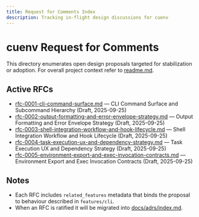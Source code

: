 ```yaml
---
title: Request for Comments Index
description: Tracking in-flight design discussions for cuenv
---
```


# cuenv Request for Comments

This directory enumerates open design proposals targeted for stabilization or adoption. For overall project context refer to [readme.md](../../readme.md:1).

## Active RFCs

- [rfc-0001-cli-command-surface.md](./rfc-0001-cli-command-surface.md:1) — CLI Command Surface and Subcommand Hierarchy (Draft, 2025-09-25)
- [rfc-0002-output-formatting-and-error-envelope-strategy.md](./rfc-0002-output-formatting-and-error-envelope-strategy.md:1) — Output Formatting and Error Envelope Strategy (Draft, 2025-09-25)
- [rfc-0003-shell-integration-workflow-and-hook-lifecycle.md](./rfc-0003-shell-integration-workflow-and-hook-lifecycle.md:1) — Shell Integration Workflow and Hook Lifecycle (Draft, 2025-09-25)
- [rfc-0004-task-execution-ux-and-dependency-strategy.md](./rfc-0004-task-execution-ux-and-dependency-strategy.md:1) — Task Execution UX and Dependency Strategy (Draft, 2025-09-25)
- [rfc-0005-environment-export-and-exec-invocation-contracts.md](./rfc-0005-environment-export-and-exec-invocation-contracts.md:1) — Environment Export and Exec Invocation Contracts (Draft, 2025-09-25)

## Notes

- Each RFC includes `related_features` metadata that binds the proposal to behaviour described in `features/cli`.
- When an RFC is ratified it will be migrated into [docs/adrs/index.md](../adrs/index.md:1).
